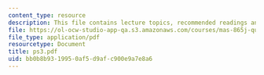 ```yaml
---
content_type: resource
description: This file contains lecture topics, recommended readings and problems.
file: https://ol-ocw-studio-app-qa.s3.amazonaws.com/courses/mas-865j-quantum-information-science-spring-2006/bb0b8b9319950af5d9afc900e9a7e8a6_ps3.pdf
file_type: application/pdf
resourcetype: Document
title: ps3.pdf
uid: bb0b8b93-1995-0af5-d9af-c900e9a7e8a6
---
```

